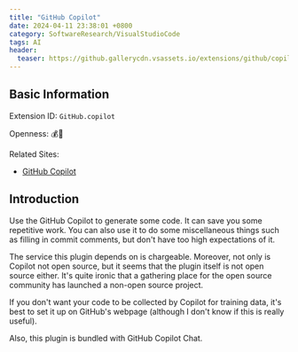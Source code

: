 ```yaml
---
title: "GitHub Copilot"
date: 2024-04-11 23:38:01 +0800
category: SoftwareResearch/VisualStudioCode
tags: AI
header:
  teaser: https://github.gallerycdn.vsassets.io/extensions/github/copilot/1.179.816/1712801809083/Microsoft.VisualStudio.Services.Icons.Default
---
```


## Basic Information

Extension ID: `GitHub.copilot`

Openness: 💰📕

Related Sites:

* [GitHub Copilot](https://marketplace.visualstudio.com/items?itemName=GitHub.copilot)

## Introduction

Use the GitHub Copilot to generate some code. It can save you some repetitive work. You can also use it to do some miscellaneous things such as filling in commit comments, but don't have too high expectations of it.

The service this plugin depends on is chargeable. Moreover, not only is Copilot not open source, but it seems that the plugin itself is not open source either. It's quite ironic that a gathering place for the open source community has launched a non-open source project.

If you don't want your code to be collected by Copilot for training data, it's best to set it up on GitHub's webpage (although I don't know if this is really useful).

Also, this plugin is bundled with GitHub Copilot Chat.
